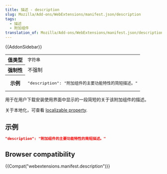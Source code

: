 ```yaml
---
title: 描述 - description
slug: Mozilla/Add-ons/WebExtensions/manifest.json/description
tags:
  - 描述
  - 附加组件
translation_of: Mozilla/Add-ons/WebExtensions/manifest.json/description
---
```

{{AddonSidebar}}

<table class="fullwidth-table standard-table">
  <tbody>
    <tr>
      <th scope="row">值类型</th>
      <td><code>字符串</code></td>
    </tr>
    <tr>
      <th scope="row">强制性</th>
      <td>不强制</td>
    </tr>
    <tr>
      <th scope="row">示例</th>
      <td>
        <pre class="brush: json">
"description": "附加组件的主要功能特性的简短描述。"</pre
        >
      </td>
    </tr>
  </tbody>
</table>

用于在用户下载安装使用界面中显示的一段简短的关于该附加组件的描述。

关于本地化，可查看 [localizable property](/en-US/Add-ons/WebExtensions/Internationalization#Internationalizing_manifest.json).

## 示例

```json
"description": "附加组件的主要功能特性的简短描述。"
```

## Browser compatibility

{{Compat("webextensions.manifest.description")}}
